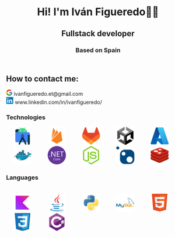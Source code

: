 <header id="header" align="center">
    <h1 align="center">Hi! I'm Iván Figueredo👋🏻</h1>
    <h2>Fullstack developer</h2>
    <h3>Based on Spain</h3>
</header>

<section>
    <h2>How to contact me: </h2>
    <img src="https://github.com/devicons/devicon/blob/master/icons/google/google-original.svg" title="Gmail" alt="Gmail" width="17" height="17">   ivanfigueredo.et@gmail.com<br>
    <img src="https://github.com/devicons/devicon/blob/master/icons/linkedin/linkedin-original.svg" title="LinkedIn" alt="LinkedIn" width="20" height="20">   www.linkedin.com/in/ivanfigueredo/
</section>

<section>
    <h3>Technologies</h3>
    <img src="https://github.com/devicons/devicon/blob/master/icons/androidstudio/androidstudio-original.svg" title="Android Studio" alt="Android Studio" width="50" height="50" style="padding: 0px 20px;">
    <img src="https://github.com/devicons/devicon/blob/master/icons/firebase/firebase-plain.svg" title="Firebase" alt="Firebase" width="50" height="50" style="padding: 0px 20px;">
    <img src="https://github.com/devicons/devicon/blob/master/icons/gitlab/gitlab-original.svg" title="GitLab" alt="GitLab" width="50" height="50" style="padding: 0px 20px;">
    <img src="https://github.com/devicons/devicon/blob/master/icons/unity/unity-original.svg" title="Unity" alt="Unity" width="50" height="50" style="padding: 0px 20px;">
    <img src="https://github.com/devicons/devicon/blob/master/icons/azure/azure-original.svg" title="Azure" alt="Azure" width="50" height="50" style="padding: 0px 20px;">
    <img src="https://github.com/devicons/devicon/blob/master/icons/docker/docker-original.svg" title="Docker" alt="Docker" width="50" height="50" style="padding: 0px 20px;">
    <img src="https://github.com/devicons/devicon/blob/master/icons/dotnetcore/dotnetcore-original.svg" title="Net Core" alt="Net Core" width="50" height="50" style="padding: 0px 20px;">
    <img src="https://github.com/devicons/devicon/blob/master/icons/nodejs/nodejs-original.svg" title="Node JS" alt="Node JS" width="50" height="50" style="padding: 0px 20px;">
    <img src="https://github.com/devicons/devicon/blob/master/icons/nuget/nuget-original.svg" title="NuGet" alt="NuGet" width="50" height="50" style="padding: 0px 20px;">
    <img src="https://github.com/devicons/devicon/blob/master/icons/redis/redis-original.svg" title="Redis" alt="Redis" width="50" height="50" style="padding: 0px 20px;">
</section>

<section>
    <h3>Languages</h3><br>
    <img src="https://github.com/devicons/devicon/blob/master/icons/kotlin/kotlin-original.svg"  title="Kotlin" alt="Kotlin" width="50" height="50" style="padding: 0px 20px;">
    <img src="https://github.com/devicons/devicon/blob/master/icons/java/java-original.svg" title="Java" alt="Java" width="50" height="50" style="padding: 0px 20px;">
    <img src="https://github.com/devicons/devicon/blob/master/icons/python/python-original.svg" title="Python" alt="Python" width="50" height="50" style="padding: 0px 20px;">
    <img src="https://github.com/devicons/devicon/blob/master/icons/mysql/mysql-original-wordmark.svg" title="MySQL" alt="MySQL" width="50" height="50" style="padding: 0px 20px;">
    <img src="https://github.com/devicons/devicon/blob/master/icons/html5/html5-original.svg" title="HTML5" alt="HTML5" width="50" height="50" style="padding: 0px 20px;">
    <img src="https://github.com/devicons/devicon/blob/master/icons/css3/css3-original.svg" title="CSS" alt="CSS" width="50" height="50" style="padding: 0px 20px;">
    <img src="https://github.com/devicons/devicon/blob/master/icons/csharp/csharp-original.svg" title="C#" alt="C#" width="50" height="50" style="padding: 0px 20px;">
</section>
